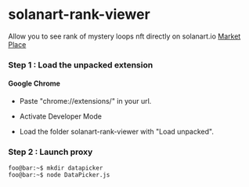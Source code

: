 # solanart-rank-viewer
Allow you to see rank of mystery loops nft directly on solanart.io
[Market Place](https://solanart.io/collections/mysteryloopsclub)

### Step 1 : Load the unpacked extension

#### Google Chrome

- Paste "chrome://extensions/" in your url.

- Activate Developer Mode

- Load the folder solanart-rank-viewer with "Load unpacked".

### Step 2 : Launch proxy
```console
foo@bar:~$ mkdir datapicker
foo@bar:~$ node DataPicker.js
```

